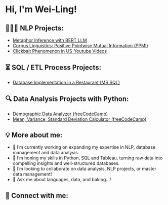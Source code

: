 # Hi, I'm Wei-Ling!

## 👩🏻‍💻 NLP Projects:

  - [Metaphor Inference with BERT LLM](https://github.com/rpa0308/MetaphorInference-with-BERT)
  - [Corpus Linguistics: Positive Pointwise Mutual Information (PPMI)](https://github.com/rpa0308/CorpusLinguisticsWithPython-PPLM)
  - [Clickbait Phenomenon in US-Youtube Videos](https://github.com/rpa0308/ClickbaitPhenomenon_US-YoutubeVideos)

## ⏳ SQL / ETL Process Projects:

  - [Database Implementation in a Restaurant (MS SQL)](https://github.com/rpa0308/SQLProject-RestaurantGenuss)

## 🔍 Data Analysis Projects with Python:
  - [Demographic Data Analyzer (freeCodeCamp)](https://github.com/rpa0308/demographic-data-analyzer)
  - [Mean, Variance, Standard Deviation Calculator (freeCodeCamp)](https://github.com/rpa0308/Mean-Var-Std-Calculator)


## 💡 More about me:

- 🔭 I’m currently working on expanding my expertise in NLP, database management and data analysis.
- 🌱 I’m honing my skills in Python, SQL and Tableau, turning raw data into compelling insights and well-structured databases.
- 👯 I’m looking to collaborate on data analysis, NLP projects, or master data management!
- 💬 Ask me about languages, data, and baking...!


## 🤳 Connect with me:

[linkedin]: https://linkedin.com/in/wei-ling-liao

